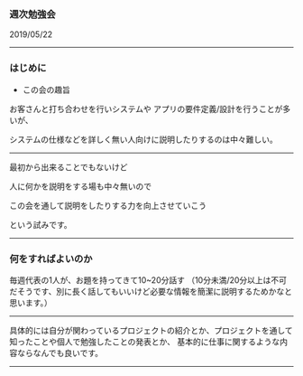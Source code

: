 ### 週次勉強会

2019/05/22

---

### はじめに

* この会の趣旨

お客さんと打ち合わせを行いシステムや
アプリの要件定義/設計を行うことが多いが、

システムの仕様などを詳しく無い人向けに説明したりするのは中々難しい。

---

最初から出来ることでもないけど

人に何かを説明をする場も中々無いので

この会を通して説明をしたりする力を向上させていこう

という試みです。

---

### 何をすればよいのか

毎週代表の1人が、お題を持ってきて10~20分話す
（10分未満/20分以上は不可だそうです、別に長く話してもいいけど必要な情報を簡潔に説明するためかなと思います。）

---

具体的には自分が関わっているプロジェクトの紹介とか、プロジェクトを通して知ったことや個人で勉強したことの発表とか、
基本的に仕事に関するような内容ならなんでも良いです。

---



